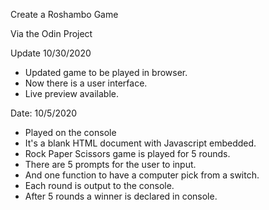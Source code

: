 Create a Roshambo Game

Via the Odin Project

Update 10/30/2020

- Updated game to be played in browser.
- Now there is a user interface.
- Live preview available.


Date: 10/5/2020

- Played on the console
- It's a blank HTML document with Javascript embedded.
- Rock Paper Scissors game is played for 5 rounds.
- There are 5 prompts for the user to input.
- And one function to have a computer pick from a switch.
- Each round is output to the console.
- After 5 rounds a winner is declared in console.
